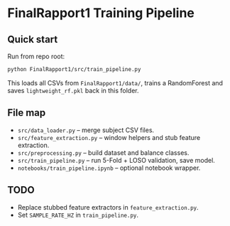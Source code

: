 <!-- README for FinalRapport1 -->
# FinalRapport1 Training Pipeline

## Quick start
Run from repo root:
```bash
python FinalRapport1/src/train_pipeline.py
```
This loads all CSVs from `FinalRapport1/data/`, trains a RandomForest and saves
`lightweight_rf.pkl` back in this folder.

## File map
- `src/data_loader.py` – merge subject CSV files.
- `src/feature_extraction.py` – window helpers and stub feature extraction.
- `src/preprocessing.py` – build dataset and balance classes.
- `src/train_pipeline.py` – run 5-Fold + LOSO validation, save model.
- `notebooks/train_pipeline.ipynb` – optional notebook wrapper.

## TODO
- Replace stubbed feature extractors in `feature_extraction.py`.
- Set `SAMPLE_RATE_HZ` in `train_pipeline.py`.

